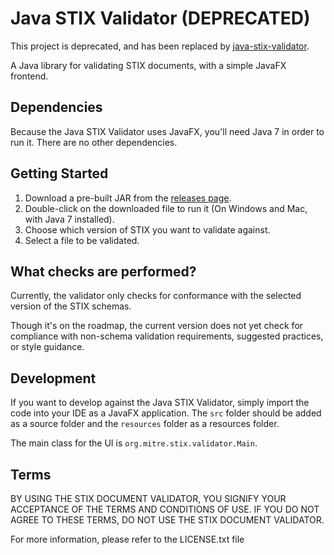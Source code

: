 # Java STIX Validator (DEPRECATED)

This project is deprecated, and has been replaced by [java-stix-validator][java-stix-validator].

A Java library for validating STIX documents, with a simple JavaFX frontend.

## Dependencies
Because the Java STIX Validator uses JavaFX, you'll need Java 7 in order to run it. There are no other dependencies.

## Getting Started
1. Download a pre-built JAR from the [releases page]( https://github.com/STIXProject/java-stix-validator/releases).
1. Double-click on the downloaded file to run it (On Windows and Mac, with Java 7 installed).
1. Choose which version of STIX you want to validate against.
1. Select a file to be validated.

## What checks are performed?
Currently, the validator only checks for conformance with the selected version of the STIX schemas. 

Though it's on the roadmap, the current version does not yet check for compliance with non-schema validation requirements, suggested practices, or style guidance.

## Development
If you want to develop against the Java STIX Validator, simply import the code into your IDE as a JavaFX application. The
`src` folder should be added as a source folder and the `resources` folder as a resources folder.

The main class for the UI is `org.mitre.stix.validator.Main`.

## Terms
BY USING THE STIX DOCUMENT VALIDATOR, YOU SIGNIFY YOUR ACCEPTANCE OF THE
TERMS AND CONDITIONS OF USE.  IF YOU DO NOT AGREE TO THESE TERMS, DO NOT USE
THE STIX DOCUMENT VALIDATOR.

For more information, please refer to the LICENSE.txt file

[java-stix-validator]:https://github.com/STIXProject/java-stix-validator

